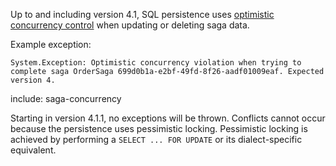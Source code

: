 Up to and including version 4.1, SQL persistence uses [optimistic concurrency control](https://en.wikipedia.org/wiki/Optimistic_concurrency_control) when updating or deleting saga data.

Example exception:

```
System.Exception: Optimistic concurrency violation when trying to complete saga OrderSaga 699d0b1a-e2bf-49fd-8f26-aadf01009eaf. Expected version 4.
```

include: saga-concurrency

Starting in version 4.1.1, no exceptions will be thrown. Conflicts cannot occur because the persistence uses pessimistic locking. Pessimistic locking is achieved by performing a `SELECT ... FOR UPDATE` or its dialect-specific equivalent.